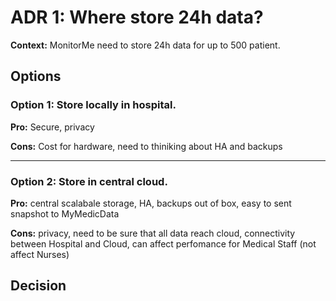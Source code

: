 # ADR 1: Where store 24h data?

**Context:** MonitorMe need to store 24h data for up to 500 patient. 

## Options
### Option 1: Store locally in hospital.

**Pro:** Secure, privacy

**Cons:** Cost for hardware, need to thiniking about HA and backups
____
### Option 2: Store in central cloud.

**Pro:** central scalabale storage, HA, backups out of box, easy to sent snapshot to MyMedicData

**Cons:** privacy, need to be sure that all data reach cloud, connectivity between Hospital and Cloud, can affect perfomance for Medical Staff (not affect Nurses) 

## Decision